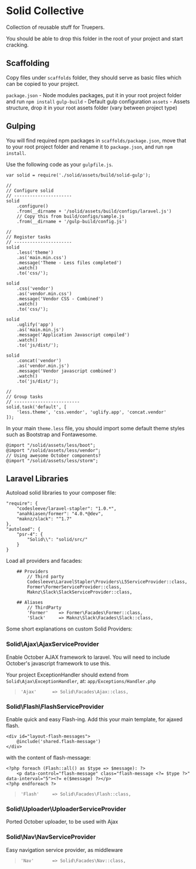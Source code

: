 # Solid Collective

Collection of reusable stuff for Truepers.

You should be able to drop this folder in the root of your project and start cracking.

## Scaffolding

Copy files under `scaffolds` folder, they should serve as basic files which can be copied to your project.

`package.json` - Node modules packages, put it in your root project folder and run `npm install`
`gulp-build`   - Default gulp configuration
`assets`       - Assets structure, drop it in your root assets folder (vary between project type)

## Gulping

You will find required npm packages in `scaffolds/package.json`, move that to your root project folder and rename it to `package.json`, and run `npm install`.

Use the following code as your `gulpfile.js`.

```
var solid = require('./solid/assets/build/solid-gulp');

//
// Configure solid
// ----------------------
solid
    .configure()
    .from(__dirname + '/solid/assets/build/configs/laravel.js')
    // Copy this from build/configs/sample.js
    .from(__dirname + '/gulp-build/config.js')

//
// Register tasks
// ----------------------
solid
    .less('theme')
    .as('main.min.css')
    .message('Theme - Less files completed')
    .watch()
    .to('css/');

solid
    .css('vendor')
    .as('vendor.min.css')
    .message('Vendor CSS - Combined')
    .watch()
    .to('css/');

solid
    .uglify('app')
    .as('main.min.js')
    .message('Application Javascript compiled')
    .watch()
    .to('js/dist/');

solid
    .concat('vendor')
    .as('vendor.min.js')
    .message('Vendor javascript combined')
    .watch()
    .to('js/dist/');

//
// Group tasks
// -------------------------
solid.task('default', [
    'less.theme', 'css.vendor', 'uglify.app', 'concat.vendor'
]);
```

In your main `theme.less` file, you should import some default theme styles such as Bootstrap and Fontawesome.

```
@import "/solid/assets/less/boot";
@import "/solid/assets/less/vendor";
// Using awesome October components?
@import "/solid/assets/less/storm";
```

## Laravel Libraries

Autoload solid libraries to your composer file:

```
"require": {
	"codesleeve/laravel-stapler": "1.0.*",
    "anahkiasen/former": "4.0.*@dev",
    "maknz/slack": "^1.7"	
},
"autoload": {
	"psr-4": {
	    "Solid\\": "solid/src/"
	}
}
```

Load all providers and facades:

```
    ## Providers
        // Third party
        Codesleeve\LaravelStapler\Providers\L5ServiceProvider::class,
        Former\FormerServiceProvider::class,
        Maknz\Slack\SlackServiceProvider::class,

    ## Aliases
        // ThirdParty
        'Former'    => Former\Facades\Former::class,
        'Slack'     => Maknz\Slack\Facades\Slack::class,
```

Some short explanations on custom Solid Providers:

### Solid\Ajax\AjaxServiceProvider

Enable October AJAX framework to laravel. You will need to include October's javascript framework to use this.

Your project ExceptionHandler should extend from `Solid\Ajax\ExceptionHandler`, at:
`app/Exceptions/Handler.php`

> `'Ajax'      => Solid\Facades\Ajax::class,`

### Solid\Flash\FlashServiceProvider

Enable quick and easy Flash-ing. Add this your main template, for ajaxed flash.
```
<div id="layout-flash-messages">
    @include('shared.flash-message')
</div>
```
with the content of flash-message:
```
<?php foreach (Flash::all() as $type => $message): ?>
    <p data-control="flash-message" class="flash-message <?= $type ?>" data-interval="5"><?= e($message) ?></p>
<?php endforeach ?>
```

> `'Flash'     => Solid\Facades\Flash::class,`

### Solid\Uploader\UploaderServiceProvider

Ported October uploader, to be used with Ajax

### Solid\Nav\NavServiceProvider

Easy navigation service provider, as middleware

> `'Nav'       => Solid\Facades\Nav::class,`
